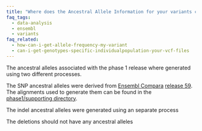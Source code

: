 ```yaml
---
title: "Where does the Ancestral Allele Information for your variants come from?"
faq_tags:
  - data-analysis
  - ensembl
  - variants
faq_related:
  - how-can-i-get-allele-frequency-my-variant
  - can-i-get-genotypes-specific-individualpopulation-your-vcf-files
---
```

                    
The ancestral alleles associated with the phase 1 release where generated using two different processes.

The SNP ancestral alleles were derived from [Ensembl Compara](http://www.ensembl.org/info/docs/compara/index.html) [release 59](http://aug2010.archive.ensembl.org/index.html). The alignments used to generate them can be found in the [phase1/supporting directory](http://ftp.1000genomes.ebi.ac.uk/vol1/ftp/phase1/analysis_results/supporting/ancestral_alignments/).

The indel ancestral alleles were generated using an separate process

The deletions should not have any ancestral alleles
